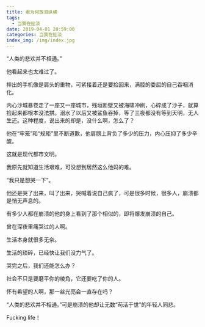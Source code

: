 ```yaml
---
title: 君为何故泪纵横
tags:
  - 当我在扯淡
date: 2019-04-01 20:59:00
categories: 当我在扯淡
index_img: /img/index.jpg
---
```

“人类的悲欢并不相通。”
<!-- more -->

他看起来也太难过了。

摔出的手机像是肩头的重物，可紧接着还是要捡回来，满腔的委屈的自己吞咽消化。

内心沙城暴卷走了一座又一座城市，残垣断壁又被海啸冲刷，心碎成了沙子，就算捡起来都根本没法拼。溺水了以后又被鲨鱼吞掉，等了三夜都没有等到天明，无人生还。这种程度，说出来的却是，没什么啊，怎么了？

他在“牢笼”和“规矩”里不断道歉，他肩膀上背负了多少的压力，内心压抑了多少辛酸。

这就是现代都市文明。

我原先就知道生活艰难，可没想到居然这么他妈的难。

“我只是想哭一下”。

他还是哭了出来，叫了出来，哭喊着说自己疯了，可是很多时候，很多人，崩溃都是悄无声息的。

有多少人都在崩溃的他的身上看到了那个相似的，即将爆发崩溃的自己。

曾在深夜里痛哭过的人啊。

生活本身就很多无奈。

生活的琐碎，已经快让我们没力气了。

哭完之后，我们还能怎么办？

社会不只是要磨平你的棱角，它还要吃了你的人。

怀有希望的人啊，那一丝光亮会一直存在吗？

“人类的悲欢并不相通。”可是崩溃的他却让无数“苟活于世”的年轻人同悲。

Fucking life！
